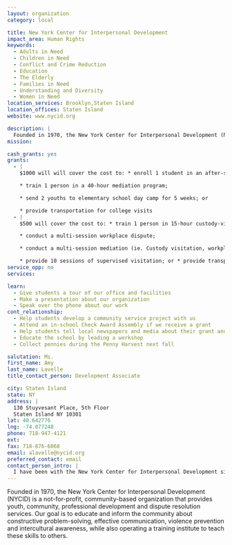 ```yaml
---
layout: organization
category: local

title: New York Center for Interpersonal Development
impact_area: Human Rights
keywords: 
  - Adults in Need
  - Children in Need
  - Conflict and Crime Reduction
  - Education
  - The Elderly
  - Families in Need
  - Understanding and Diversity
  - Women in Need
location_services: Brooklyn,Staten Island
location_offices: Staten Island
website: www.nycid.org

description: |
  Founded in 1970, the New York Center for Interpersonal Development (NYCID) is a not-for-profit, community-based organization that provides youth, community, professional development and dispute resolution services.  Our goal is to educate and inform the community about constructive problem-solving, effective communication, violence prevention and intercultural awareness, while also operating a training institute to teach these skills to others.
mission: 

cash_grants: yes
grants: 
  - |
    $1000 will will cover the cost to: * enroll 1 student in an after-school program;

    * train 1 person in a 40-hour mediation program;

    * send 2 youths to elementary school day camp for 5 weeks; or

    * provide transportation for college visits
  - |
    $500 will cover the cost to: * train 1 person in 15-hour custody-visitation training or parent-teen mediation;

    * conduct a multi-session workplace dispute;

    * conduct a multi-session mediation (ie. Custody visitation, workplace dispute, elder mediation;

    * provide 10 sessions of supervised visitation; or * provide transportation for local trips, college visits
service_opp: no
services: 

learn: 
  - Give students a tour of our office and facilities
  - Make a presentation about our organization
  - Speak over the phone about our work
cont_relationship: 
  - Help students develop a community service project with us
  - Attend an in-school Check Award Assembly if we receive a grant
  - Help students tell local newspapers and media about their grant and/or project with us
  - Educate the school by leading a workshop
  - Collect pennies during the Penny Harvest next fall

salutation: Ms.
first_name: Amy
last_name: Lavelle
title_contact_person: Development Associate

city: Staten Island
state: NY
address: |
  130 Stuyvesant Place, 5th Floor  
  Staten Island NY 10301
lat: 40.642776
lng: -74.077248
phone: 718-947-4121
ext: 
fax: 718-876-6068
email: alavelle@nycid.org
preferred_contact: email
contact_person_intro: |
  I have been with the New York Center for Interpersonal Development since February 2010.  I am the Development Associate, which means I have to find ways to raise money so we can continue and expand our great programs.  My experience with the Penny Harvest was with my stepson's school - he was part of the group that decided where to donate the money raised at his school.
---
```

Founded in 1970, the New York Center for Interpersonal Development (NYCID) is a not-for-profit, community-based organization that provides youth, community, professional development and dispute resolution services.  Our goal is to educate and inform the community about constructive problem-solving, effective communication, violence prevention and intercultural awareness, while also operating a training institute to teach these skills to others.